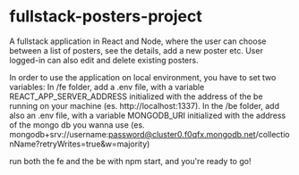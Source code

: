 # fullstack-posters-project
A fullstack application in React and Node, where the user can choose between a list of posters, see the details, add a new poster etc. User logged-in can also edit and delete existing posters.

In order to use the application on local environment, you have to set two variables:
In /fe folder, add a .env file, with a variable REACT_APP_SERVER_ADDRESS initialized with the address of the be running on your machine (es. http://localhost:1337).
In the /be folder, add also an .env file, with a variable MONGODB_URI initialized with the address of the mongo db you wanna use (es. mongodb+srv://username:password@cluster0.f0qfx.mongodb.net/collectionName?retryWrites=true&w=majority)

run both the fe and the be with npm start, and you're ready to go!
